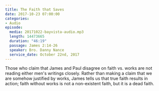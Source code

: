 ```yaml
---
title: The Faith that Saves
date: 2017-10-23 07:00:00
categories:
- Audio
episode:
  media: 20171022-bayvista-audio.mp3
  length: 14473665
  duration: "46:19"
  passage: James 2:14-26
  speaker: Bro. Danny Nance
  service_date: October 22nd, 2017
---
```

Those who claim that James and Paul disagree on faith vs. works are not reading either men's writings closely. Rather than making a claim that we are somehow justified by works, James tells us that true faith results in action; faith without works is not a non-existent faith, but it is a dead faith.